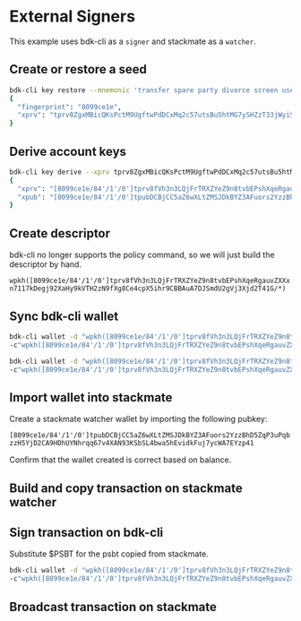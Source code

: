# External Signers

This example uses bdk-cli as a `signer` and stackmate as a `watcher`.

## Create or restore a seed

```bash
bdk-cli key restore --mnemonic 'transfer spare party divorce screen used pole march warfare another balance find'                                        01:10:37 AM
{
  "fingerprint": "8099ce1e",
  "xprv": "tprv8ZgxMBicQKsPctM9UgftwPdDCxMq2c57utsBu5htMG7ySHZzT33jWyiSBQJwvjDEoMHmZGFgezhVTyKmiKfdPtdFtoAAdSzFYdstokvpop1"
}
```

## Derive account keys

```bash
bdk-cli key derive --xprv tprv8ZgxMBicQKsPctM9UgftwPdDCxMq2c57utsBu5htMG7ySHZzT33jWyiSBQJwvjDEoMHmZGFgezhVTyKmiKfdPtdFtoAAdSzFYdstokvpop1 --path "m/84h/1h/0h"
{
  "xprv": "[8099ce1e/84'/1'/0']tprv8fVh3n3LQjFrTRXZYeZ9n8tvbEPshXqeRgauvZXXxn7117kDegj92XaHy9kVTH2zN9fXg8Ce4cpX5ihr9CBBAuA7DJSmdU2gVj3Xjd2T41G/*",
  "xpub": "[8099ce1e/84'/1'/0']tpubDCBjCC5aZ6wXLtZMSJDkBYZ3AFuors2YzzBhD5ZqP3uPqbzzH5YjD2CA9HDhUYNhrqq67v4XAN93KSbSL4bwa5hEvidkFuj7ycWA7EYzp41/*"
}
```

## Create descriptor

bdk-cli no longer supports the policy command, so we will just build the descriptor by hand.

`wpkh([8099ce1e/84'/1'/0']tprv8fVh3n3LQjFrTRXZYeZ9n8tvbEPshXqeRgauvZXXxn7117kDegj92XaHy9kVTH2zN9fXg8Ce4cpX5ihr9CBBAuA7DJSmdU2gVj3Xjd2T41G/*)`

## Sync bdk-cli wallet

```bash
bdk-cli wallet -d "wpkh([8099ce1e/84'/1'/0']tprv8fVh3n3LQjFrTRXZYeZ9n8tvbEPshXqeRgauvZXXxn7117kDegj92XaHy9kVTH2zN9fXg8Ce4cpX5ihr9CBBAuA7DJSmdU2gVj3Xjd2T41G/0/*)" 
-c"wpkh([8099ce1e/84'/1'/0']tprv8fVh3n3LQjFrTRXZYeZ9n8tvbEPshXqeRgauvZXXxn7117kDegj92XaHy9kVTH2zN9fXg8Ce4cpX5ihr9CBBAuA7DJSmdU2gVj3Xjd2T41G/1/*)" sync

bdk-cli wallet -d "wpkh([8099ce1e/84'/1'/0']tprv8fVh3n3LQjFrTRXZYeZ9n8tvbEPshXqeRgauvZXXxn7117kDegj92XaHy9kVTH2zN9fXg8Ce4cpX5ihr9CBBAuA7DJSmdU2gVj3Xjd2T41G/0/*)" 
-c"wpkh([8099ce1e/84'/1'/0']tprv8fVh3n3LQjFrTRXZYeZ9n8tvbEPshXqeRgauvZXXxn7117kDegj92XaHy9kVTH2zN9fXg8Ce4cpX5ihr9CBBAuA7DJSmdU2gVj3Xjd2T41G/1/*)" get_balance

```

## Import wallet into stackmate

Create a stackmate watcher wallet by importing the following pubkey:

`[8099ce1e/84'/1'/0']tpubDCBjCC5aZ6wXLtZMSJDkBYZ3AFuors2YzzBhD5ZqP3uPqbzzH5YjD2CA9HDhUYNhrqq67v4XAN93KSbSL4bwa5hEvidkFuj7ycWA7EYzp41`

Confirm that the wallet created is correct based on balance.

## Build and copy transaction on stackmate watcher

## Sign transaction on bdk-cli

Substitute $PSBT for the psbt copied from stackmate.

```bash
bdk-cli wallet -d "wpkh([8099ce1e/84'/1'/0']tprv8fVh3n3LQjFrTRXZYeZ9n8tvbEPshXqeRgauvZXXxn7117kDegj92XaHy9kVTH2zN9fXg8Ce4cpX5ihr9CBBAuA7DJSmdU2gVj3Xjd2T41G/0/*)" 
-c"wpkh([8099ce1e/84'/1'/0']tprv8fVh3n3LQjFrTRXZYeZ9n8tvbEPshXqeRgauvZXXxn7117kDegj92XaHy9kVTH2zN9fXg8Ce4cpX5ihr9CBBAuA7DJSmdU2gVj3Xjd2T41G/1/*)" sign --psbt $PSBT
```

## Broadcast transaction on stackmate
